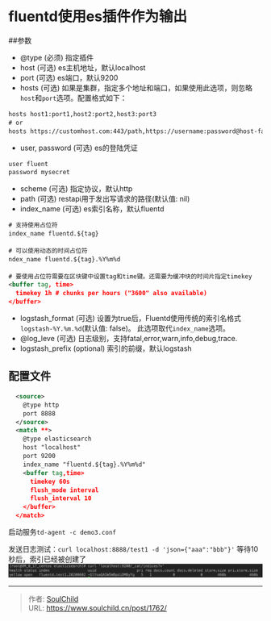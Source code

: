 # fluentd使用es插件作为输出

<!--more-->
##参数
- @type (必须)
指定插件
- host (可选)
es主机地址，默认localhost
- port (可选)
es端口，默认9200
- hosts (可选)
如果是集群，指定多个地址和端口，如果使用此选项，则忽略`host`和`port`选项。配置格式如下：
```xml
hosts host1:port1,host2:port2,host3:port3
# or
hosts https://customhost.com:443/path,https://username:password@host-failover.com:443
```
- user, password (可选)
es的登陆凭证
```xml
user fluent
password mysecret
```
- scheme (可选)
指定协议，默认http
- path (可选)
restapi用于发出写请求的路径(默认值: nil)
- index_name (可选)
es索引名称，默认fluentd
```xml
# 支持使用占位符
index_name fluentd.${tag}

# 可以使用动态的时间占位符
ndex_name fluentd.${tag}.%Y%m%d

# 要使用占位符需要在区块键中设置tag和time键。还需要为缓冲块的时间片指定timekey
<buffer tag, time>
  timekey 1h # chunks per hours ("3600" also available)
</buffer>
```
- logstash_format (可选)
设置为true后，Fluentd使用传统的索引名格式`logstash-%Y.%m.%d`(默认值: false)。 此选项取代`index_name`选项。
- @log_leve (可选)
日志级别，支持fatal,error,warn,info,debug,trace.
- logstash_prefix (optional)
索引的前缀，默认logstash

## 配置文件
```xml
  <source>
    @type http
    port 8888
  </source>
  <match **>
    @type elasticsearch
    host "localhost"
    port 9200
    index_name "fluentd.${tag}.%Y%m%d"
    <buffer tag,time>
      timekey 60s
      flush_mode interval
      flush_interval 10
    </buffer>
  </match>
```

启动服务`td-agent -c demo3.conf`

发送日志测试：`curl localhost:8888/test1 -d 'json={"aaa":"bbb"}'`
等待10秒后，索引已经被创建了
![71568-kvzlvbpuwh.png](images/3625094780.png)






---

> 作者: [SoulChild](https://www.soulchild.cn)  
> URL: https://www.soulchild.cn/post/1762/  

